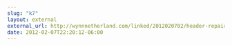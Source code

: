 ```yaml
---
slug: "k7"
layout: external
external_url: http://wynnnetherland.com/linked/2012020702/header-repair
date: 2012-02-07T22:20:12-06:00
---
```

